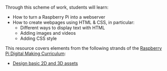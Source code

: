  Through this scheme of work, students will learn:
 
- How to turn a Raspberry Pi into a webserver
- How to create webpages using HTML & CSS, in particular:
  - Different ways to display text with HTML
  - Adding images and videos
  - Adding CSS style

This resource covers elements from the following strands of the [Raspberry Pi Digital Making Curriculum](https://www.raspberrypi.org/curriculum/):

- [Design basic 2D and 3D assets](https://www.raspberrypi.org/curriculum/design/creator)
